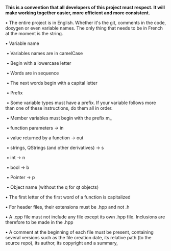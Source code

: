 **This is a convention that all developers of this project must respect. It will make working together easier, more efficient and more consistent.**

• The entire project is in English. Whether it's the git, comments in the code, doxygen or even variable names. The only thing that needs to be in French at the moment is the string.

• Variable name

​	• Variables names are in camelCase

​		• Begin with a lowercase letter

​		• Words are in sequence

​		• The next words begin with a capital letter

​		• Prefix

​			• Some variable types must have a prefix. If your variable follows more than one of these instructions, do them all in order.

​				• Member variables must begin with the prefix m_

​				• function parameters -> in

​				• value returned by a function -> out

​				• strings, QStrings (and other derivatives) -> s

​				• int -> n

​				• bool -> b

​				• Pointer -> p

​				• Object name (without the q for qt objects)

• The first letter of the first word of a function is capitalized

• For header files, their extensions must be .hpp and not .h

• A .cpp file must not include any file except its own .hpp file. Inclusions are therefore to be made in the .hpp

• A comment at the beginning of each file must be present, containing several versions such as the file creation date, its relative path (to the source repo), its author, its copyright and a summary, 